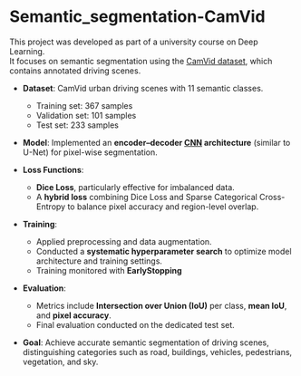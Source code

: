 # Semantic_segmentation-CamVid

This project was developed as part of a university course on Deep Learning.  
It focuses on semantic segmentation using the [CamVid dataset](https://mi.eng.cam.ac.uk/research/projects/VideoRec/CamVid/), which contains annotated driving scenes.  


- **Dataset**: CamVid urban driving scenes with 11 semantic classes.  
  - Training set: 367 samples  
  - Validation set: 101 samples  
  - Test set: 233 samples  

- **Model**: Implemented an **encoder–decoder [CNN](CNN.pdf) architecture** (similar to U-Net) for pixel-wise segmentation.  

- **Loss Functions**:  
  - **Dice Loss**, particularly effective for imbalanced data.  
  - A **hybrid loss** combining Dice Loss and Sparse Categorical Cross-Entropy to balance pixel accuracy and region-level overlap.  

- **Training**:  
  - Applied preprocessing and data augmentation.  
  - Conducted a **systematic hyperparameter search** to optimize model architecture and training settings.  
  - Training monitored with **EarlyStopping** 

- **Evaluation**:  
  - Metrics include **Intersection over Union (IoU)** per class, **mean IoU**, and **pixel accuracy**.  
  - Final evaluation conducted on the dedicated test set.  

- **Goal**: Achieve accurate semantic segmentation of driving scenes, distinguishing categories such as road, buildings, vehicles, pedestrians, vegetation, and sky.  

